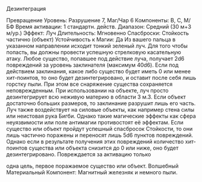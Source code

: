 
Дезинтеграция

Превращение
Уровень: Разрушение 7, Маг/Чар 6
Компоненты: В, С, М/БФ
Время активации: 1 стандартн. действ.
Диапазон: Средний (30 м+3 м/ур.)
Эффект: Луч
Длительность: Мгновенно
Спасброски: Стойкость частично
(объект)
Устойчивость к Магии: Да
Из вашего пальца в указанном направлении исходит тонкий зеленый луч. Для
того чтобы попасть, вы должны провести успешную стрелковую касательную
атаку. Любое существо, попавшее под
действие луча, получает 2d6 повреждений за уровень заклинателя (максимум
40d6). Если под действием заклинания, какое либо существо будет иметь
0 или менее хит-поинтов, то оно будет
дезинтегрировано, и оставит после себя
лишь горстку пыли. При этом все снаряжение существа сохраняется неповрежденным.
При использовании на объекте, луч
просто дезинтегрирует всю неживую
материю в области 3 м.3. Если объект
достаточно больших размеров, то заклинание разрушит лишь его часть.
Луч также воздействует на силовые
объекты, как например стена силы или
неистовая рука Бигби. Однако такие
магические эффекты как сфера неуязвимости или поле антимагии противостоят её эффектам.
Если существо или объект пройдут
успешный спасбросок Стойкости, то
они лишь частично поражены и переносят лишь 5d6 пунктов повреждений.
Однако если в результате получения
этих повреждений количество хит-поинтов существа или объекта снизится
до 0 или ниже, оно будет дезинтегрировано.
Повреждается за активацию только

одна цель, первое поражаемое существо или объект.
Волшебный Материальный Компонент: Магнитный железняк и немного
пыли.